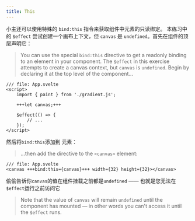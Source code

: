 ```yaml
---
title: This
---
```


小主还可以使用特殊的 `bind:this` 指令来获取组件中元素的只读绑定。
本练习中的 `$effect` 尝试创建一个画布上下文，但 `canvas` 是 `undefined`。首先在组件的顶层声明它：

> You can use the special `bind:this` directive to get a readonly binding to an element in your component.
> The `$effect` in this exercise attempts to create a canvas context, but `canvas` is `undefined`. Begin by declaring it at the top level of the component...

```svelte
/// file: App.svelte
<script>
	import { paint } from './gradient.js';

	+++let canvas;+++

	$effect(() => {
		// ...
	});
</script>
```
然后将`bind:this`添加到 <canvas> 元素：
> ...then add the directive to the `<canvas>` element:

```svelte
/// file: App.svelte
<canvas +++bind:this={canvas}+++ width={32} height={32}></canvas>
```
偷偷告诉你`canvas`的值在组件挂载之前都是`undefined` —— 也就是您无法在`$effect`运行之前访问它
> Note that the value of `canvas` will remain `undefined` until the component has mounted — in other words you can't access it until the `$effect` runs.

